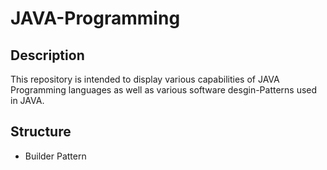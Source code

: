 # JAVA-Programming

## Description

This repository is intended to display various capabilities of JAVA Programming languages as well as various software desgin-Patterns used in JAVA.

## Structure

- Builder Pattern

